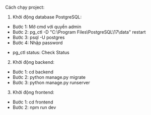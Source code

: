 Cách chạy project:
1. Khởi động database PostgreSQL:
- Bước 1: Mở cmd với quyền admin
- Bước 2: pg_ctl -D "C:\Program Files\PostgreSQL\17\data" restart
- Bước 3: psql -U postgres
- Bước 4: Nhập password
* pg_ctl status: Check Status

2. Khởi động backend:
- Bước 1: cd backend
- Bước 2: python manage.py migrate
- Bước 3: python manage.py runserver

3. Khởi động frontend:
- Bước 1: cd frontend
- Bước 2: npm run dev
